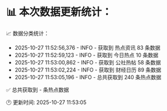 📊 本次数据更新统计：
==========================

📈 数据分类统计：
- 2025-10-27 11:52:56,376 - INFO - 获取到 热点资讯 83 条数据
- 2025-10-27 11:52:59,123 - INFO - 获取到 今日热点 10 条数据
- 2025-10-27 11:53:00,862 - INFO - 获取到 公社热帖 58 条数据
- 2025-10-27 11:53:02,224 - INFO - 获取到 财经日历 89 条数据
- 2025-10-27 11:53:05,196 - INFO - 总共获取到 240 条热点数据

✅ 总共获取到 - 条热点数据

🕐 更新时间: 2025-10-27 11:53:05
